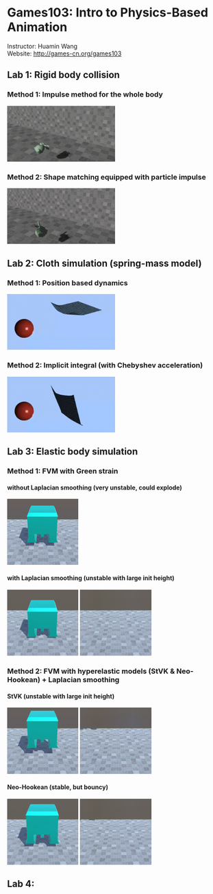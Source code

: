 # Games103: Intro to Physics-Based Animation
Instructor: Huamin Wang
<br>Website: http://games-cn.org/games103

## Lab 1: Rigid body collision
### Method 1: Impulse method for the whole body
<img src="https://github.com/KimiZhong17/Games103_hws/blob/main/hw1/bunny_collision_impulse.gif" width="50%"/>

### Method 2: Shape matching equipped with particle impulse
<img src="https://github.com/KimiZhong17/Games103_hws/blob/main/hw1/bunny_collision_shape_matching.gif" width="50%"/>

## Lab 2: Cloth simulation (spring-mass model)
### Method 1: Position based dynamics
<img src="https://github.com/KimiZhong17/Games103_hws/blob/main/hw2/cloth_simulation_PBD.gif" width="50%"/>

### Method 2: Implicit integral (with Chebyshev acceleration)
<img src="https://github.com/KimiZhong17/Games103_hws/blob/main/hw2/cloth_simulation_implicit_int.gif" width="50%"/>

## Lab 3: Elastic body simulation
### Method 1: FVM with Green strain
#### without Laplacian smoothing (very unstable, could explode)
<img src="https://github.com/KimiZhong17/Games103_hws/blob/main/hw3/results/FVM_no_smoothing.gif" width="33%"/>

#### with Laplacian smoothing (unstable with large init height)
<img src="https://github.com/KimiZhong17/Games103_hws/blob/main/hw3/results/FVM_low.gif" width="33%"/> <img src="https://github.com/KimiZhong17/Games103_hws/blob/main/hw3/results/FVM_high.gif" width="33%"/>

### Method 2: FVM with hyperelastic models (StVK & Neo-Hookean) + Laplacian smoothing
#### StVK (unstable with large init height)
<img src="https://github.com/KimiZhong17/Games103_hws/blob/main/hw3/results/StVK_low.gif" width="33%"/> <img src="https://github.com/KimiZhong17/Games103_hws/blob/main/hw3/results/StVK_high.gif" width="33%"/>

#### Neo-Hookean (stable, but bouncy)
<img src="https://github.com/KimiZhong17/Games103_hws/blob/main/hw3/results/NH_low.gif" width="33%"/> <img src="https://github.com/KimiZhong17/Games103_hws/blob/main/hw3/results/NH_high.gif" width="33%"/>

## Lab 4:

